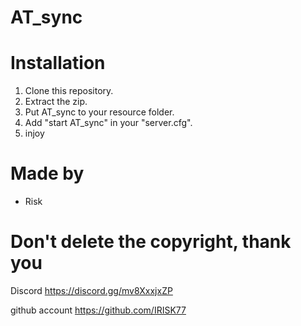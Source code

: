 

# AT_sync

# Installation
1. Clone this repository.
2. Extract the zip.
3. Put AT_sync to your resource folder.
4. Add "start AT_sync" in your "server.cfg".
5. injoy

# Made by
- Risk

# Don't delete the copyright, thank you

Discord https://discord.gg/mv8XxxjxZP

github account https://github.com/IRISK77


